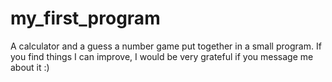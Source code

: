 # my_first_program
A calculator and a guess a number game put together in a small program.
If you find things I can improve, I would be very grateful if you message me about it
:)

